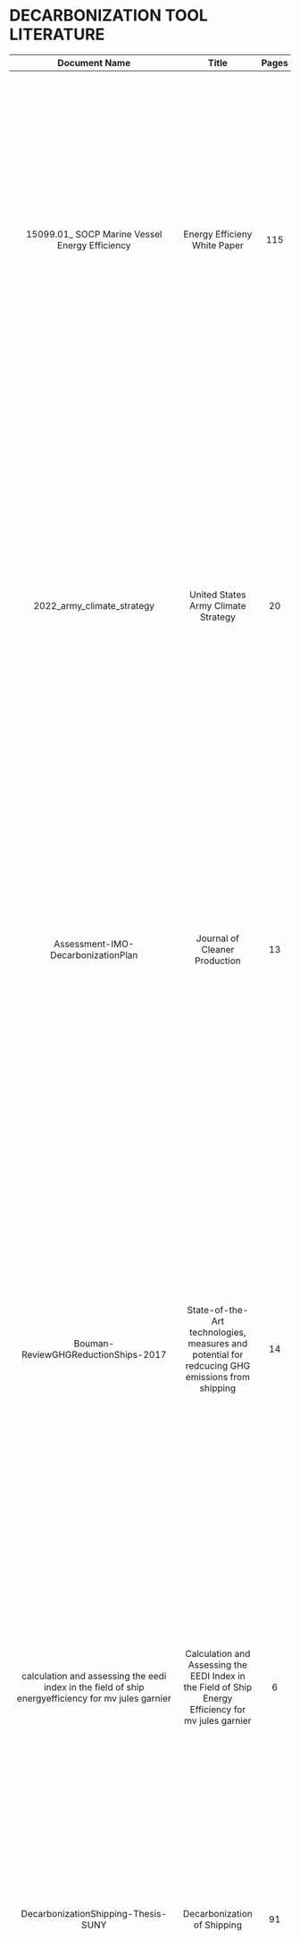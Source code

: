 # DECARBONIZATION TOOL LITERATURE

| Document Name |                                            Title |                            Pages |        Overview
| :----:        |                                             :----:|                           :----:|        :----: |
| 15099.01_ SOCP Marine Vessel Energy Efficiency |       Energy Efficieny White Paper |          115 |     Improving efficiency of ships by modifying vessel parts and designs to reduce draft and drag. Incorporating renewable energy resources such as wind, waves and sun to lessen oil usage. Proposal on using mechanical and Electrical systems to increase energy efficiency of vessels through use of different batteries, natural gas, engines and generators. Modifying operational practices through fuel consumption monitors, efficient weather routing, optimizing voyage routes and cleaning/maintaining hull.   |
| 2022_army_climate_strategy                            | United States Army Climate Strategy |   20   |   US Army is adapting it's entire enterprise to pursue greenhouse gas mitigation strategies to reduce climate risks through three methods.First method through adapting infrastructure and natural environments to climate change risks, and mitigating GHG emissions theough use of microgirids and carbon pollution free electricity.Second method increase operational capability while reducing sustainment demand and strengthening climate resilience and finally through training to prepare a force that is ready to operate in a climate-altered world |
| Assessment-IMO-DecarbonizationPlan   |              Journal of Cleaner Production        |    13     | BBased on the performance of the sample ships regarding the IMO short-term measures indicates that compliance is not straightforward and costly. This is true for older ships or those that have already installed several compliance options under the CII rating. Compared to younger ships, older ones face higher obstacles due to their design, EPL is  the  most cost-effective option, but  low  MCR levels might substantially increase sailing times. |
| Bouman-ReviewGHGReductionShips-2017      | State-of-the-Art technologies, measures and potential for redcucing GHG emissions from shipping  | 14   | Results of the research indicate that no single measure is sufficient by itself to reach considerable sector-wide reductions; however, over 75% of emission reduction is achievable by swift adoption and combination of individual dependent and independent measures. The overall success of these emissions reductions technologies and measures are dependent on the growth rates of maritime transport as well as the policies, regulations, and legislation, can facilitate reduction of GHG emissions by the sector. Successful implementation has to be supported by high-quality studies addressing multiple effects and measures simultaneously in order to avoid counteracting and inefficient adoption of mitigation measures. |
| calculation and assessing the eedi index in the field of ship energyefficiency for mv jules garnier  | Calculation and Assessing the EEDI Index in the Field of Ship Energy Efficiency for mv jules garnier        | 6      | The calculation of Attained EEDI and Required EEDI is necessary for assessing and operating the most effective; it determines not only a mass of CO2 gas emission to the environment but also the energy efficiency management on ships.|
| DecarbonizationShipping-Thesis-SUNY   |  Decarbonization of Shipping        | 91      | Electricity cannot be a solution for the movement of shipping; the batteries required to move huge tankers that sail for weeks would have to be huge. Even if the batteries were smaller, and relied on the wind or the sun to recharge at sea,the weather does not always move according to expectations. There will certainly be a use of wind and solar energy in the future, but this will be to move auxiliary systems, removing energy  weight  from  the  main  engine  of  the  ship. |
| Department of the Navy Climate Action 2030   | Climate Action 2030        | 32      | Don (Depratment of Navy) goals: build climate resilience, reduce climate threat, increase both nature-based and energy resilience. DoN will pursue climate efforts efforts that strenghten maritime dominance, empower the people of the armed service and strengthen strategic partnerships. DoN climate adaptation plan contains five lines of effort: : climate-informed decision-making, climate resilient training and equipment, building natural climate resistant infrastructure, innovating supply chain, and enhancing mitigation and adaptation through collaboration.|
| dod-2021-ClimateAdaptionPlan   | Department of Defense Climate Adaptation Plan       | 32      | DoD five priority adaptation actions (lines of effort): climate informed decision making, train and equip a climate ready force, build resilient and natural infrastructure, innovate supply chain, and enhance adaptation and resilience through collaboration. Climate Action plan contains four topic areas: updating climate vulnerability assessments, enhance climate literacy in workforce management, install climate-ready sites, facilities, and infrastructure, and enhance resilience of climate-ready supply of products and services.|
| ElectricPropulsionShips-CBO   | Electric-Drive Propulsion for U.S. Navy Ships: Background and Issues for Congress        | 61      | Electric-drive technology offers significant anticipated benefits for U.S. Navy ships in terms of reducing ship life-cycle cost, increasing ship stealthiness, payload, survivability, and power available for non-propulsion uses, and taking advantage of a strong electrical-power technological and industrial base. Pursuing electric-drive will incur higher near-term costs than a strategy that places continued emphasis on mechanical-drive technology. Estimates of the costs and benefits of electric-drive technology should arguably include measures that examine not just shorter-but also longer-term costs and warfighting effects.|
| energy-efficiency-design-index   | energy-efficiency-design-index        | 13      | Energy Efficiency Design Index(EEDI) is an index that estimates grams of CO2 per transport work. EEDI formula takes into consideration special design features and needs,including the use of energy recovery,low carbon fuels,performance of ships in waves and the need for ice strengthening of certain ships.|
| technology shipfuel | A review of fuel cell systems fro maritime applications | 20 |Ships have remained as a significant contributor to global emissions over time, thus more sustainable and efficient systems are required. One of the most promising systems have been fuel cell systems, which can be obtained through various processes. The efficiency depends on the method of how the fuel for the fuel cells is derived. While fuel cell systems are generally more expensive their advantages justify the expense due to the benefits.|
| ShipEnergyEfficiency-Decarbonization | Ship energy efficiency and maritime sector initiatives to reduce carbon emissions |  37   | Carbon emissions from ships have led to the pursuit of producing less carbon heavy fuel alternatives. Many strategies are being considered from retrofitting existing ships, new vessel designs, and implementation of alternative fuels. Each strategy has its own benefits and risks and can be combined to maximize efficiency and reach decarbonization goals. |
| IRENA_Decarbonising_Shipping_2021  | A pathway to Decarbonise the shipping sector   | 118     | The international renewable energy agency (IRENA) supports countries in their transition to sustainable energy.  In this report, IRENA maps out a path to decarbonize the shipping sector. The shipping sector adaptability will enable decarbonization, paired with the use of alternative fuel sources, such as E-ammonia, Hydrogen, Bio fuels, etc. Applying realistic carbon levies will foster the deployment of renewable fuels.|
|  IntegratedElectricalDriveReview  | The State-of-the-Art of Integrated Electric Power and Propulsion Systems and Technologies on Ships   | 6  | Propulsion motors and propulsion drive systems have advanced and become more compact and high preforming. Two technologies, such as the press-pack IGBT device and the Silicon Carbide switching devices, allow for more compact and more affordable electrical motors. Over time the technology will offer best Life-Cycle Cost benefits for future transport.|
| IEEE- Special issue ship electrification-Mar2023   | IEEE-Electrification-Mar2023 |  96   | This special issue focuses on the electrification of maritime industry through the Proteus plan, which is a holistic approach toward the transformation of ports into sustainable ports. Addressing On shore power supply, Sea port electrification , microgrids to assist cold ironing infrastructure, and  electrification of small vessel fleets are some of the options being looked at to decarbonize the industry. The implementation of these strategies, despite their high investment costs can play a pivotal role in decarbonation.|
| HydrogenMaritimeApplications-challenges  | Challenegs in the use of hydrogen for maritime applications   | 29    | Maritime shipping emissions have resulted in the desire for alternative fuel sources, which have led many to hydrogen. Hydrogen is an abundant element with many ways of being produced, each with its own benefits and costs. The biggest hurdle for adoption is storage and infrastructure, which will need to be assessed. |
| GAO-HybridElectricDrive  |Arleigh Burke Class Destroyers: Observations on the Navy’s Hybrid Electric Drive Program |   10   | The navy in an attempt to reduce energy consumption initiated a program to develop and install hybrid electric drive systems in its fleet of Arleigh Burke class destroyers. While The HED systems showed benefit in a 2013 business analysis, In 2020 the navy reported that in order to reap the benefits of these systems, it could take 14-81 years for the HED systems to save enough fuel to surpass costs. Furthermore, HED performance could only be characterized based on 82 hours of operational data. The navy did not provide information on why it's necessary to suspend the HED program.|
| EnergyEfficiencyShip-Nej-2021 | Short Term Improvement for Maritime Applications with Emphasis on Ship Energy Effi  ciency Case Study: Oil Tankers  | 11   |Ship efficiency improvements are necessary to reduce carbon emissions in the shipping industry. The mandate of the Energy efficiency Design index (EEDI) is key to help improve ship efficiency. Slow steaming, waste heat recovery systems, and slower speeds have shown to help with fuel saving costs.|
| Procedure for Energy Efficiency Design index  | Procedure for calculation and verification of the energy efficiency design index (EEDI)  | 77     | The energy efficiency Design index (EEDI) is an industry guideline that measures a ships energy efficiency. The EEDI has various procedures depending on the type of vessel and engine type. Many factors need to be calculated including ship speed, design, propeller efficiency, etc., to determine final efficiency.|
